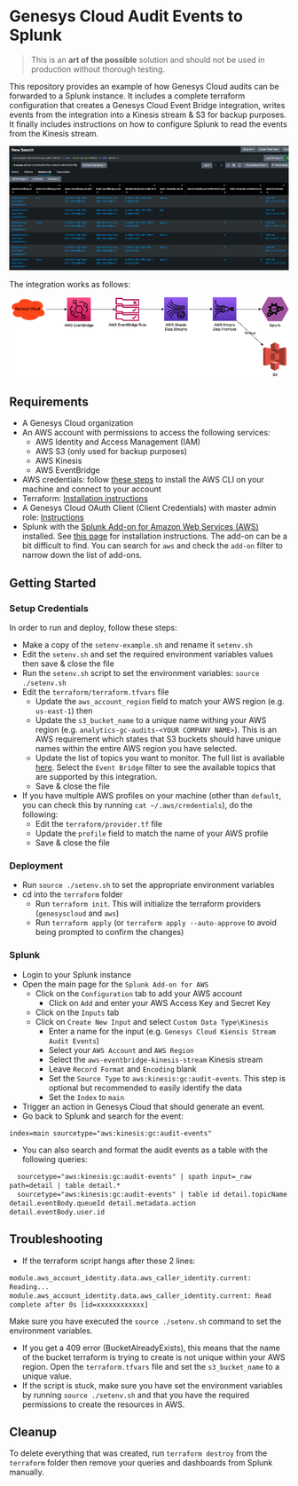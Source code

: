 # Genesys Cloud Audit Events to Splunk

> This is an **art of the possible** solution and should not be used in production without thorough testing.

This repository provides an example of how Genesys Cloud audits can be forwarded to a Splunk instance. It includes a complete terraform configuration that creates a Genesys Cloud Event Bridge integration, writes events from the integration into a Kinesis stream & S3 for backup purposes. It finally includes instructions on how to configure Splunk to read the events from the Kinesis stream.

![Audit Events Splunk Screenshot](images/SplunkScreenshot.png "Audit Events Splunk Screenshot")

The integration works as follows:

![Diagram for the AWS EventBridge - Send Audit Events to Splunk](images/diagram.png "Diagram for the AWS EventBridge - Send Audit Events to Splunk")

## Requirements

- A Genesys Cloud organization
- An AWS account with permissions to access the following services:
  - AWS Identity and Access Management (IAM)
  - AWS S3 (only used for backup purposes)
  - AWS Kinesis
  - AWS EventBridge
- AWS credentials: follow [these steps](https://docs.aws.amazon.com/cli/latest/userguide/cli-chap-getting-started.html) to install the AWS CLI on your machine and connect to your account
- Terraform: [Installation instructions](https://developer.hashicorp.com/terraform/install)
- A Genesys Cloud OAuth Client (Client Credentials) with master admin role: [Instructions](https://help.mypurecloud.com/articles/create-an-oauth-client/)
- Splunk with the [Splunk Add-on for Amazon Web Services (AWS)](https://splunkbase.splunk.com/app/1876) installed. See [this page](https://splunk.github.io/splunk-add-on-for-amazon-web-services/SplunkCloud/) for installation instructions. The add-on can be a bit difficult to find. You can search for `aws` and check the `add-on` filter to narrow down the list of add-ons.

## Getting Started

### Setup Credentials

In order to run and deploy, follow these steps:

- Make a copy of the `setenv-example.sh` and rename it `setenv.sh`
- Edit the `setenv.sh` and set the required environment variables values then save & close the file
- Run the `setenv.sh` script to set the environment variables: `source ./setenv.sh`
- Edit the `terraform/terraform.tfvars` file
  - Update the `aws_account_region` field to match your AWS region (e.g. `us-east-1`) then
  - Update the `s3_bucket_name` to a unique name withing your AWS region (e.g. `analytics-gc-audits-<YOUR COMPANY NAME>`). This is an AWS requirement which states that S3 buckets should have unique names within the entire AWS region you have selected.
  - Update the list of topics you want to monitor. The full list is available [here](https://developer.genesys.cloud/notificationsalerts/notifications/available-topics). Select the `Event Bridge` filter to see the available topics that are supported by this integration.
  - Save & close the file
- If you have multiple AWS profiles on your machine (other than `default`, you can check this by running `cat ~/.aws/credentials`), do the following:
  - Edit the `terraform/provider.tf` file
  - Update the `profile` field to match the name of your AWS profile
  - Save & close the file

### Deployment

- Run `source ./setenv.sh` to set the appropriate environment variables
- cd into the `terraform` folder
  - Run `terraform init`. This will initialize the terraform providers (`genesyscloud` and `aws`)
  - Run `terraform apply` (or `terraform apply --auto-approve` to avoid being prompted to confirm the changes)

### Splunk

- Login to your Splunk instance
- Open the main page for the `Splunk Add-on for AWS`
  - Click on the `Configuration` tab to add your AWS account
    - Click on `Add` and enter your AWS Access Key and Secret Key
  - Click on the `Inputs` tab
  - Click on `Create New Input` and select `Custom Data Type\Kinesis`
    - Enter a name for the input (e.g. `Genesys Cloud Kiensis Stream Audit Events`)
    - Select your `AWS Account` and `AWS Region`
    - Select the `aws-eventbridge-kinesis-stream` Kinesis stream
    - Leave `Record Format` and `Encoding` blank
    - Set the `Source Type` to `aws:kinesis:gc:audit-events`. This step is optional but recommended to easily identify the data
    - Set the `Index` to `main`
- Trigger an action in Genesys Cloud that should generate an event.
- Go back to Splunk and search for the event:

```psl
index=main sourcetype="aws:kinesis:gc:audit-events"
```

- You can also search and format the audit events as a table with the following queries:

```psl
  sourcetype="aws:kinesis:gc:audit-events" | spath input=_raw path=detail | table detail.*
  sourcetype="aws:kinesis:gc:audit-events" | table id detail.topicName detail.eventBody.queueId detail.metadata.action detail.eventBody.user.id
```

## Troubleshooting

- If the terraform script hangs after these 2 lines:

```console
module.aws_account_identity.data.aws_caller_identity.current: Reading...
module.aws_account_identity.data.aws_caller_identity.current: Read complete after 0s [id=xxxxxxxxxxxx]
```

Make sure you have executed the `source ./setenv.sh` command to set the environment variables.

- If you get a 409 error (BucketAlreadyExists), this means that the name of the bucket terraform is trying to create is not unique within your AWS region. Open the `terraform.tfvars` file and set the `s3_bucket_name` to a unique value.
- If the script is stuck, make sure you have set the environment variables by running `source ./setenv.sh` and that you have the required permissions to create the resources in AWS.

## Cleanup

To delete everything that was created, run `terraform destroy` from the `terraform` folder then remove your queries and dashboards from Splunk manually.
